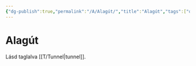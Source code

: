 ```yaml
---
{"dg-publish":true,"permalink":"/A/Alagút/","title":"Alagút","tags":["dg_uploaded"],"created":"2023-11-06T01:59","updated":"2023-11-08T03:29"}
---
```



# Alagút

Lásd taglalva  [[T/Tunnel\|tunnel]].  